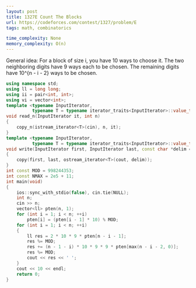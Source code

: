 ```yaml
---
layout: post
title: 1327E Count The Blocks
url: https://codeforces.com/contest/1327/problem/E
tags: math, combinatorics

time_complexity: None
memory_complexity: O(n)
---
```


General idea:
For a block of size i, you have 10 ways to choose it.
The two neighboring digits have 9 ways each to be chosen.
The remaining digits have 10^{n - i - 2} ways to be chosen.

```cpp
using namespace std;
using ll = long long;
using ii = pair<int, int>;
using vi = vector<int>;
template <typename InputIterator,
          typename T = typename iterator_traits<InputIterator>::value_type>
void read_n(InputIterator it, int n)
{
    copy_n(istream_iterator<T>(cin), n, it);
}
template <typename InputIterator,
          typename T = typename iterator_traits<InputIterator>::value_type>
void write(InputIterator first, InputIterator last, const char *delim = "\n")
{
    copy(first, last, ostream_iterator<T>(cout, delim));
}
int const MOD = 998244353;
int const NMAX = 2e5 + 11;
int main(void)
{
    ios::sync_with_stdio(false), cin.tie(NULL);
    int n;
    cin >> n;
    vector<ll> pten(n, 1);
    for (int i = 1; i < n; ++i)
        pten[i] = (pten[i - 1] * 10) % MOD;
    for (int i = 1; i < n; ++i)
    {
        ll res = 2 * 10 * 9 * pten[n - i - 1];
        res %= MOD;
        res += (n - 1 - i) * 10 * 9 * 9 * pten[max(n - i - 2, 0)];
        res %= MOD;
        cout << res << ' ';
    }
    cout << 10 << endl;
    return 0;
}

```
